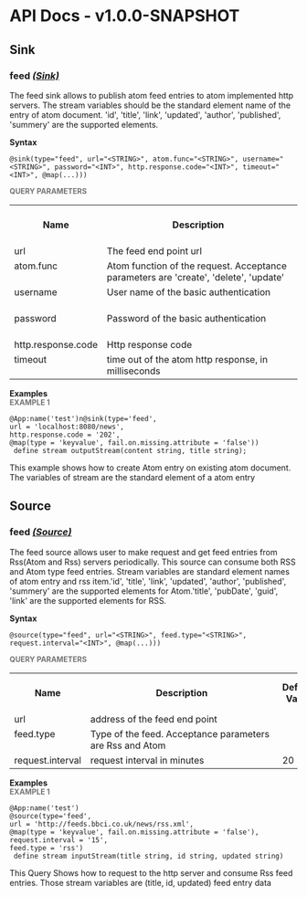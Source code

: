 # API Docs - v1.0.0-SNAPSHOT

## Sink

### feed *<a target="_blank" href="https://wso2.github.io/siddhi/documentation/siddhi-4.0/#sink">(Sink)</a>*

<p style="word-wrap: break-word"> The feed sink allows to publish atom feed entries to atom implemented http servers. The stream variables should be the standard element name of the entry of atom document. 'id', 'title', 'link', 'updated', 'author', 'published', 'summery' are the supported elements.</p>

<span id="syntax" class="md-typeset" style="display: block; font-weight: bold;">Syntax</span>
```
@sink(type="feed", url="<STRING>", atom.func="<STRING>", username="<STRING>", password="<INT>", http.response.code="<INT>", timeout="<INT>", @map(...)))
```

<span id="query-parameters" class="md-typeset" style="display: block; color: rgba(0, 0, 0, 0.54); font-size: 12.8px; font-weight: bold;">QUERY PARAMETERS</span>
<table>
    <tr>
        <th>Name</th>
        <th style="min-width: 20em">Description</th>
        <th>Default Value</th>
        <th>Possible Data Types</th>
        <th>Optional</th>
        <th>Dynamic</th>
    </tr>
    <tr>
        <td style="vertical-align: top">url</td>
        <td style="vertical-align: top; word-wrap: break-word">The feed end point url</td>
        <td style="vertical-align: top"></td>
        <td style="vertical-align: top">STRING</td>
        <td style="vertical-align: top">No</td>
        <td style="vertical-align: top">No</td>
    </tr>
    <tr>
        <td style="vertical-align: top">atom.func</td>
        <td style="vertical-align: top; word-wrap: break-word">Atom function of the request. Acceptance parameters are 'create', 'delete', 'update'</td>
        <td style="vertical-align: top"></td>
        <td style="vertical-align: top">STRING</td>
        <td style="vertical-align: top">No</td>
        <td style="vertical-align: top">No</td>
    </tr>
    <tr>
        <td style="vertical-align: top">username</td>
        <td style="vertical-align: top; word-wrap: break-word">User name of the basic authentication</td>
        <td style="vertical-align: top">wso2-admin</td>
        <td style="vertical-align: top">STRING</td>
        <td style="vertical-align: top">Yes</td>
        <td style="vertical-align: top">No</td>
    </tr>
    <tr>
        <td style="vertical-align: top">password</td>
        <td style="vertical-align: top; word-wrap: break-word">Password of the basic authentication</td>
        <td style="vertical-align: top">wso2-admin</td>
        <td style="vertical-align: top">INT</td>
        <td style="vertical-align: top">Yes</td>
        <td style="vertical-align: top">No</td>
    </tr>
    <tr>
        <td style="vertical-align: top">http.response.code</td>
        <td style="vertical-align: top; word-wrap: break-word">Http response code</td>
        <td style="vertical-align: top">201</td>
        <td style="vertical-align: top">INT</td>
        <td style="vertical-align: top">Yes</td>
        <td style="vertical-align: top">No</td>
    </tr>
    <tr>
        <td style="vertical-align: top">timeout</td>
        <td style="vertical-align: top; word-wrap: break-word">time out of the atom http response, in milliseconds</td>
        <td style="vertical-align: top">1000</td>
        <td style="vertical-align: top">INT</td>
        <td style="vertical-align: top">Yes</td>
        <td style="vertical-align: top">No</td>
    </tr>
</table>

<span id="examples" class="md-typeset" style="display: block; font-weight: bold;">Examples</span>
<span id="example-1" class="md-typeset" style="display: block; color: rgba(0, 0, 0, 0.54); font-size: 12.8px; font-weight: bold;">EXAMPLE 1</span>
```
@App:name('test')n@sink(type='feed',
url = 'localhost:8080/news',
http.response.code = '202',
@map(type = 'keyvalue', fail.on.missing.attribute = 'false'))
 define stream outputStream(content string, title string);
```
<p style="word-wrap: break-word"> This example shows how to create Atom entry on existing atom document. The variables of stream are the standard element of a atom entry </p>

## Source

### feed *<a target="_blank" href="https://wso2.github.io/siddhi/documentation/siddhi-4.0/#source">(Source)</a>*

<p style="word-wrap: break-word"> The feed source allows user to make request and get feed entries from Rss(Atom and Rss) servers periodically. This source can consume both RSS and Atom type feed entries. Stream variables are standard element names of atom entry and rss item.'id', 'title', 'link', 'updated', 'author', 'published', 'summery' are the supported elements for Atom.'title', 'pubDate', 'guid', 'link' are the supported elements for RSS.</p>

<span id="syntax" class="md-typeset" style="display: block; font-weight: bold;">Syntax</span>
```
@source(type="feed", url="<STRING>", feed.type="<STRING>", request.interval="<INT>", @map(...)))
```

<span id="query-parameters" class="md-typeset" style="display: block; color: rgba(0, 0, 0, 0.54); font-size: 12.8px; font-weight: bold;">QUERY PARAMETERS</span>
<table>
    <tr>
        <th>Name</th>
        <th style="min-width: 20em">Description</th>
        <th>Default Value</th>
        <th>Possible Data Types</th>
        <th>Optional</th>
        <th>Dynamic</th>
    </tr>
    <tr>
        <td style="vertical-align: top">url</td>
        <td style="vertical-align: top; word-wrap: break-word">address of the feed end point</td>
        <td style="vertical-align: top"></td>
        <td style="vertical-align: top">STRING</td>
        <td style="vertical-align: top">No</td>
        <td style="vertical-align: top">No</td>
    </tr>
    <tr>
        <td style="vertical-align: top">feed.type</td>
        <td style="vertical-align: top; word-wrap: break-word">Type of the feed. Acceptance parameters are Rss and Atom</td>
        <td style="vertical-align: top"></td>
        <td style="vertical-align: top">STRING</td>
        <td style="vertical-align: top">No</td>
        <td style="vertical-align: top">No</td>
    </tr>
    <tr>
        <td style="vertical-align: top">request.interval</td>
        <td style="vertical-align: top; word-wrap: break-word">request interval in minutes</td>
        <td style="vertical-align: top">20</td>
        <td style="vertical-align: top">INT</td>
        <td style="vertical-align: top">Yes</td>
        <td style="vertical-align: top">No</td>
    </tr>
</table>

<span id="examples" class="md-typeset" style="display: block; font-weight: bold;">Examples</span>
<span id="example-1" class="md-typeset" style="display: block; color: rgba(0, 0, 0, 0.54); font-size: 12.8px; font-weight: bold;">EXAMPLE 1</span>
```
@App:name('test')
@source(type='feed',
url = 'http://feeds.bbci.co.uk/news/rss.xml',
@map(type = 'keyvalue', fail.on.missing.attribute = 'false'),
request.interval = '15',
feed.type = 'rss')
 define stream inputStream(title string, id string, updated string)
```
<p style="word-wrap: break-word"> This Query Shows how to request to the http server and consume Rss feed entries. Those stream variables are (title, id, updated) feed entry data</p>

